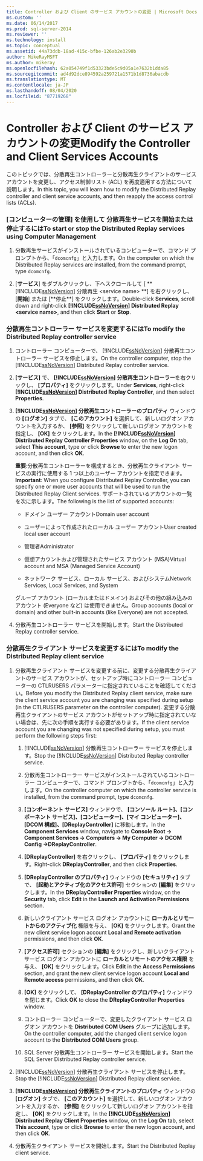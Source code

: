 ```yaml
---
title: Controller および Client のサービス アカウントの変更 | Microsoft Docs
ms.custom: ''
ms.date: 06/14/2017
ms.prod: sql-server-2014
ms.reviewer: ''
ms.technology: install
ms.topic: conceptual
ms.assetid: 44a73ddb-18ad-415c-bfbe-126ab2e3290b
author: MikeRayMSFT
ms.author: mikeray
ms.openlocfilehash: 62a054749f1d53323bde5c9d05a1e7632b1dda85
ms.sourcegitcommit: ad4d92dce894592a259721a1571b1d8736abacdb
ms.translationtype: MT
ms.contentlocale: ja-JP
ms.lasthandoff: 08/04/2020
ms.locfileid: "87719268"
---
```

# <a name="modify-the-controller-and-client-services-accounts"></a><span data-ttu-id="a9130-102">Controller および Client のサービス アカウントの変更</span><span class="sxs-lookup"><span data-stu-id="a9130-102">Modify the Controller and Client Services Accounts</span></span>
  <span data-ttu-id="a9130-103">このトピックでは、分散再生コントローラーと分散再生クライアントのサービス アカウントを変更し、アクセス制御リスト (ACL) を再度適用する方法について説明します。</span><span class="sxs-lookup"><span data-stu-id="a9130-103">In this topic, you will learn how to modify the Distributed Replay controller and client service accounts, and then reapply the access control lists (ACLs).</span></span>  
  
### <a name="to-start-or-stop-the-distributed-replay-services-using-computer-management"></a><span data-ttu-id="a9130-104">[コンピューターの管理] を使用して 分散再生サービスを開始または停止するには</span><span class="sxs-lookup"><span data-stu-id="a9130-104">To start or stop the Distributed Replay services using Computer Management</span></span>  
  
1.  <span data-ttu-id="a9130-105">分散再生サービスがインストールされているコンピューターで、コマンド プロンプトから、「`dcomcnfg`」と入力します。</span><span class="sxs-lookup"><span data-stu-id="a9130-105">On the computer on which the Distributed Replay services are installed, from the command prompt, type `dcomcnfg`.</span></span>  
  
2.  <span data-ttu-id="a9130-106">[**サービス**] をダブルクリックし、下へスクロールして [ \*\* [!INCLUDE[ssNoVersion](../../includes/ssnoversion-md.md)] 分散再生 \<service name> **] を右クリックし、[**開始**] または [**停止\*\*] をクリックします。</span><span class="sxs-lookup"><span data-stu-id="a9130-106">Double-click **Services**, scroll down and right-click **[!INCLUDE[ssNoVersion](../../includes/ssnoversion-md.md)] Distributed Replay \<service name>**, and then click **Start** or **Stop**.</span></span>  
  
### <a name="to-modify-the-distributed-replay-controller-service"></a><span data-ttu-id="a9130-107">分散再生コントローラー サービスを変更するには</span><span class="sxs-lookup"><span data-stu-id="a9130-107">To modify the Distributed Replay controller service</span></span>  
  
1.  <span data-ttu-id="a9130-108">コントローラー コンピューターで、 [!INCLUDE[ssNoVersion](../../includes/ssnoversion-md.md)] 分散再生コントローラー サービスを停止します。</span><span class="sxs-lookup"><span data-stu-id="a9130-108">On the controller computer, stop the [!INCLUDE[ssNoVersion](../../includes/ssnoversion-md.md)] Distributed Replay controller service.</span></span>  
  
2.  <span data-ttu-id="a9130-109">**[サービス]** で、 **[!INCLUDE[ssNoVersion](../../includes/ssnoversion-md.md)] 分散再生コントローラー**を右クリックし、 **[プロパティ]** をクリックします。</span><span class="sxs-lookup"><span data-stu-id="a9130-109">Under **Services**, right-click **[!INCLUDE[ssNoVersion](../../includes/ssnoversion-md.md)] Distributed Replay Controller**, and then select **Properties**.</span></span>  
  
3.  <span data-ttu-id="a9130-110">**[!INCLUDE[ssNoVersion](../../includes/ssnoversion-md.md)] 分散再生コントローラーのプロパティ** ウィンドウの **[ログオン]** タブで、 **[このアカウント]** を選択して、新しいログオン アカウントを入力するか、 **[参照]** をクリックして新しいログオン アカウントを指定し、 **[OK]** をクリックします。</span><span class="sxs-lookup"><span data-stu-id="a9130-110">In the **[!INCLUDE[ssNoVersion](../../includes/ssnoversion-md.md)] Distributed Replay Controller Properties** window, on the **Log On** tab, select **This account**, type or click **Browse** to enter the new logon account, and then click **OK**.</span></span>  
  
     <span data-ttu-id="a9130-111">**重要**:分散再生コントローラーを構成するとき、分散再生クライアント サービスの実行に使用する 1 つ以上のユーザー アカウントを指定できます。</span><span class="sxs-lookup"><span data-stu-id="a9130-111">**Important**: When you configure Distributed Replay Controller, you can specify one or more user accounts that will be used to run the Distributed Replay Client services.</span></span> <span data-ttu-id="a9130-112">サポートされているアカウントの一覧を次に示します。</span><span class="sxs-lookup"><span data-stu-id="a9130-112">The following is the list of supported accounts:</span></span>  
  
    -   <span data-ttu-id="a9130-113">ドメイン ユーザー アカウント</span><span class="sxs-lookup"><span data-stu-id="a9130-113">Domain user account</span></span>  
  
    -   <span data-ttu-id="a9130-114">ユーザーによって作成されたローカル ユーザー アカウント</span><span class="sxs-lookup"><span data-stu-id="a9130-114">User created local user account</span></span>  
  
    -   <span data-ttu-id="a9130-115">管理者</span><span class="sxs-lookup"><span data-stu-id="a9130-115">Administrator</span></span>  
  
    -   <span data-ttu-id="a9130-116">仮想アカウントおよび管理されたサービス アカウント (MSA)</span><span class="sxs-lookup"><span data-stu-id="a9130-116">Virtual account and MSA (Managed Service Account)</span></span>  
  
    -   <span data-ttu-id="a9130-117">ネットワーク サービス、ローカル サービス、およびシステム</span><span class="sxs-lookup"><span data-stu-id="a9130-117">Network Services, Local Services, and System</span></span>  
  
     <span data-ttu-id="a9130-118">グループ アカウント (ローカルまたはドメイン) およびその他の組み込みのアカウント (Everyone など) は使用できません。</span><span class="sxs-lookup"><span data-stu-id="a9130-118">Group accounts (local or domain) and other built-in accounts (like Everyone) are not accepted.</span></span>  
  
4.  <span data-ttu-id="a9130-119">分散再生コントローラー サービスを開始します。</span><span class="sxs-lookup"><span data-stu-id="a9130-119">Start the Distributed Replay controller service.</span></span>  
  
### <a name="to-modify-the-distributed-replay-client-service"></a><span data-ttu-id="a9130-120">分散再生クライアント サービスを変更するには</span><span class="sxs-lookup"><span data-stu-id="a9130-120">To modify the Distributed Replay client service</span></span>  
  
1.  <span data-ttu-id="a9130-121">分散再生クライアント サービスを変更する前に、変更する分散再生クライアントのサービス アカウントが、セットアップ時にコントローラー コンピューターの CTLRUSERS パラメーターに指定されていることを確認してください。</span><span class="sxs-lookup"><span data-stu-id="a9130-121">Before you modify the Distributed Replay client service, make sure the client service account you are changing was specified during setup (in the CTLRUSERS parameter on the controller computer).</span></span> <span data-ttu-id="a9130-122">変更する分散再生クライアントのサービス アカウントがセットアップ時に指定されていない場合は、先に次の手順を実行する必要があります。</span><span class="sxs-lookup"><span data-stu-id="a9130-122">If the client service account you are changing was not specified during setup, you must perform the following steps first:</span></span>  
  
    1.  <span data-ttu-id="a9130-123">[!INCLUDE[ssNoVersion](../../includes/ssnoversion-md.md)] 分散再生コントローラー サービスを停止します。</span><span class="sxs-lookup"><span data-stu-id="a9130-123">Stop the [!INCLUDE[ssNoVersion](../../includes/ssnoversion-md.md)] Distributed Replay controller service.</span></span>  
  
    2.  <span data-ttu-id="a9130-124">分散再生コントローラー サービスがインストールされているコントローラー コンピューターで、コマンド プロンプトから、「`dcomcnfg`」と入力します。</span><span class="sxs-lookup"><span data-stu-id="a9130-124">On the controller computer on which the controller service is installed, from the command prompt, type `dcomcnfg`.</span></span>  
  
    3.  <span data-ttu-id="a9130-125">**[コンポーネント サービス]** ウィンドウで、 **[コンソール ルート]、[コンポーネント サービス]、[コンピューター]、[マイ コンピューター]、[DCOM 構成]、[DReplayController]** に移動します。</span><span class="sxs-lookup"><span data-stu-id="a9130-125">In the **Component Services** window, navigate to **Console Root -> Component Services -> Computers -> My Computer -> DCOM Config ->DReplayController**.</span></span>  
  
    4.  <span data-ttu-id="a9130-126">**[DReplayController]** を右クリックし、 **[プロパティ]** をクリックします。</span><span class="sxs-lookup"><span data-stu-id="a9130-126">Right-click **DReplayController**, and then click **Properties**.</span></span>  
  
    5.  <span data-ttu-id="a9130-127">**[DReplayController のプロパティ]** ウィンドウの **[セキュリティ]** タブで、 **[起動とアクティブ化のアクセス許可]** セクションの **[編集]** をクリックします。</span><span class="sxs-lookup"><span data-stu-id="a9130-127">In the **DReplayController Properties** window, on the **Security** tab, click **Edit** in the **Launch and Activation Permissions** section.</span></span>  
  
    6.  <span data-ttu-id="a9130-128">新しいクライアント サービス ログオン アカウントに **ローカルとリモートからのアクティブ化** 権限を与え、 **[OK]** をクリックします。</span><span class="sxs-lookup"><span data-stu-id="a9130-128">Grant the new client service logon account **Local and Remote activation** permissions, and then click **OK**.</span></span>  
  
    7.  <span data-ttu-id="a9130-129">**[アクセス許可]** セクションの **[編集]** をクリックし、新しいクライアント サービス ログオン アカウントに **ローカルとリモートのアクセス権限** を与え、 **[OK]** をクリックします。</span><span class="sxs-lookup"><span data-stu-id="a9130-129">Click **Edit** in the **Access Permissions** section, and grant the new client service logon account **Local and Remote access** permissions, and then click **OK**.</span></span>  
  
    8.  <span data-ttu-id="a9130-130">**[OK]** をクリックして、 **[DReplayController のプロパティ]** ウィンドウを閉じます。</span><span class="sxs-lookup"><span data-stu-id="a9130-130">Click **OK** to close the **DReplayController Properties** window.</span></span>  
  
    9. <span data-ttu-id="a9130-131">コントローラー コンピューターで、変更したクライアント サービス ログオン アカウントを **Distributed COM Users** グループに追加します。</span><span class="sxs-lookup"><span data-stu-id="a9130-131">On the controller computer, add the changed client service logon account to the **Distributed COM Users** group.</span></span>  
  
    10. <span data-ttu-id="a9130-132">SQL Server 分散再生コントローラー サービスを開始します。</span><span class="sxs-lookup"><span data-stu-id="a9130-132">Start the SQL Server Distributed Replay controller service.</span></span>  
  
2.  <span data-ttu-id="a9130-133">[!INCLUDE[ssNoVersion](../../includes/ssnoversion-md.md)] 分散再生クライアント サービスを停止します。</span><span class="sxs-lookup"><span data-stu-id="a9130-133">Stop the [!INCLUDE[ssNoVersion](../../includes/ssnoversion-md.md)] Distributed Replay client service.</span></span>  
  
3.  <span data-ttu-id="a9130-134">**[!INCLUDE[ssNoVersion](../../includes/ssnoversion-md.md)] 分散再生クライアントのプロパティ** ウィンドウの **[ログオン]** タブで、 **[このアカウント]** を選択して、新しいログオン アカウントを入力するか、 **[参照]** をクリックして新しいログオン アカウントを指定し、 **[OK]** をクリックします。</span><span class="sxs-lookup"><span data-stu-id="a9130-134">In the **[!INCLUDE[ssNoVersion](../../includes/ssnoversion-md.md)] Distributed Replay Client Properties** window, on the **Log On** tab, select **This account**, type or click **Browse** to enter the new logon account, and then click **OK**.</span></span>  
  
4.  <span data-ttu-id="a9130-135">分散再生クライアント サービスを開始します。</span><span class="sxs-lookup"><span data-stu-id="a9130-135">Start the Distributed Replay client service.</span></span>  
  
  
